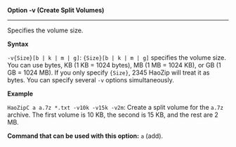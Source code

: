﻿**Option -v (Create Split Volumes)**

--------------------------------------------------------------------------------

Specifies the volume size.

**Syntax**

`-v{Size}[b | k | m | g]`: `{Size}[b | k | m | g]` specifies the volume size. You can use bytes, KB (1 KB = 1024 bytes), MB (1 MB = 1024 KB), or GB (1 GB = 1024 MB). If you only specify `{Size}`, 2345 HaoZip will treat it as bytes. You can specify several `-v` options simultaneously.

**Example**

`HaoZipC a a.7z *.txt -v10k -v15k -v2m`: Create a split volume for the `a.7z` archive. The first volume is 10 KB, the second is 15 KB, and the rest are 2 MB.

**Command that can be used with this option:** `a` (add).
